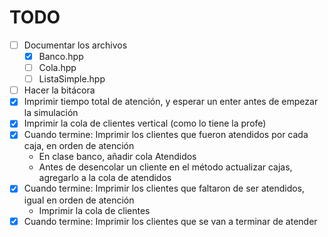 # TODO
- [ ] Documentar los archivos
    - [x] Banco.hpp
    - [ ] Cola.hpp
    - [ ] ListaSimple.hpp
- [ ] Hacer la bitácora
- [x] Imprimir tiempo total de atención, y esperar un enter antes de empezar la simulación
- [x] Imprimir la cola de clientes vertical (como lo tiene la profe)
- [x] Cuando termine: Imprimir los clientes que fueron atendidos por cada caja, en orden
    de atención
    - En clase banco, añadir cola Atendidos
    - Antes de desencolar un cliente en el método actualizar cajas, agregarlo a la cola de atendidos
- [x] Cuando termine: Imprimir los clientes que faltaron de ser atendidos, igual en orden
    de atención
    - Imprimir la cola de clientes
- [x] Cuando termine: Imprimir los clientes que se van a terminar de atender
